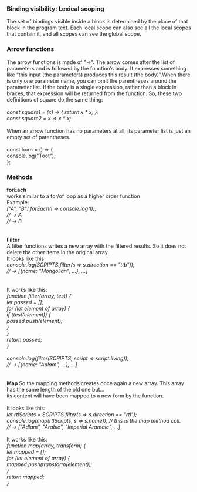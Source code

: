 
<h3> Binding visibility: Lexical scoping </h3>
<p> The set of bindings visible inside a block is determined by the place of that block in the program text. Each local scope can also see all the local scopes that contain it, and all scopes can see the global scope. <p>
  
  <h3> Arrow functions </h3>
  <p> The arrow functions is made of "=>". The arrow comes after the list of parameters and is followed by the function’s body. It expresses something like “this input (the parameters) produces this result (the body)”.When there is only one parameter name, you can omit the parentheses around the parameter list. If the body is a single expression, rather than a block in braces, that expression will be returned from the function. So, these two definitions of square do the same thing:
  <br/> <br/>
<i>
const square1 = (x) => { return x * x; }; <br/>
const square2 = x => x * x; <br/>
  </i> 
   <br/>
When an arrow function has no parameters at all, its parameter list is just an empty set of parentheses. <br/>
 <br/>
const horn = () => { <br/>
  console.log("Toot"); <br/>
}; <br/>

</p>

<h3> Methods </h3>
<p> <b> forEach </b> <br/>
  works similar to a for/of loop as a higher order function <br/>
  Example: <br/>
  <i> ["A", "B"].forEach(l => console.log(l)); <br/>
// → A <br/>
// → B <br/>
  </i>
   <br/> <br/>
  <b> Filter </b> <br/>
  A filter functions writes a new array with the filtered results. So it does not delete the other items in the original array. <br/>
  It looks like this: <br/>
  <i> console.log(SCRIPTS.filter(s => s.direction == "ttb")); <br/>
    // → [{name: "Mongolian", …}, …] </i> <br/>
   <br/> <br/>
  It works like this: <i><br/>
  function filter(array, test) {<br/>
  let passed = [];<br/>
  for (let element of array) {<br/>
    if (test(element)) {<br/>
      passed.push(element);<br/>
    }<br/>
  }<br/>
  return passed;<br/>
}<br/>
<br/>
console.log(filter(SCRIPTS, script => script.living));<br/>
// → [{name: "Adlam", …}, …]<br/>
  </i> <br/>
  <br/>
  <b> Map </b>
  So the mapping methods creates once again a new array. This array has the same length of the old one but...<br/>
  its content will have been mapped to a new form by the function.
 <br/><br/>
  It looks like this:<br/> <i>
  let rtlScripts = SCRIPTS.filter(s => s.direction == "rtl");<br/>
console.log(map(rtlScripts, s => s.name)); // this is the map method call.<br/>
// → ["Adlam", "Arabic", "Imperial Aramaic", …]<br/>
  </i><br/>
  It works like this:<br/><i>
  function map(array, transform) {<br/>
  let mapped = [];<br/>
  for (let element of array) {<br/>
    mapped.push(transform(element));<br/>
  }<br/>
  return mapped;<br/>
}</i><br/>
  
  
  
